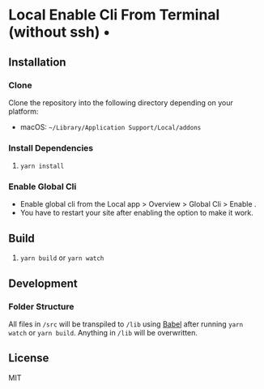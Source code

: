 # Local Enable Cli From Terminal (without ssh) •
## Installation

### Clone

Clone the repository into the following directory depending on your platform:

- macOS: `~/Library/Application Support/Local/addons`

### Install Dependencies
1. `yarn install`

### Enable Global Cli

 - Enable global cli from the Local app > Overview > Global Cli > Enable .
 - You have to restart your site after enabling the option to make it work.

## Build
1. `yarn build` or `yarn watch`

## Development

### Folder Structure
All files in `/src` will be transpiled to `/lib` using [Babel](https://github.com/babel/babel/) after running `yarn watch` or `yarn build`. Anything in `/lib` will be overwritten.


## License

MIT
